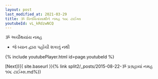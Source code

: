 ```yaml
---
layout: post
last_modified_at: 2021-03-29
title: ૐ વિનયિતાંસાક્ષીને નમહ ૧૦૮ ટાઈમ્સ
youtubeId: vL_kRdzwNCQ
---
```

 
 
 ૐ અચીંથયાંય નમહ  
 
 -  જે ધ્યાન દ્વારા પહોંચી શકાતું નથી 
 
  
 
  
 
 
 
 
 
 


{% include youtubePlayer.html id=page.youtubeId %}
 
[Next]({{ site.baseurl }}{% link  split2/_posts/2015-08-22-ૐ પ્રગ્રહાયાં નમહ ૧૦૮ ટાઈમ્સ.md%})
 
